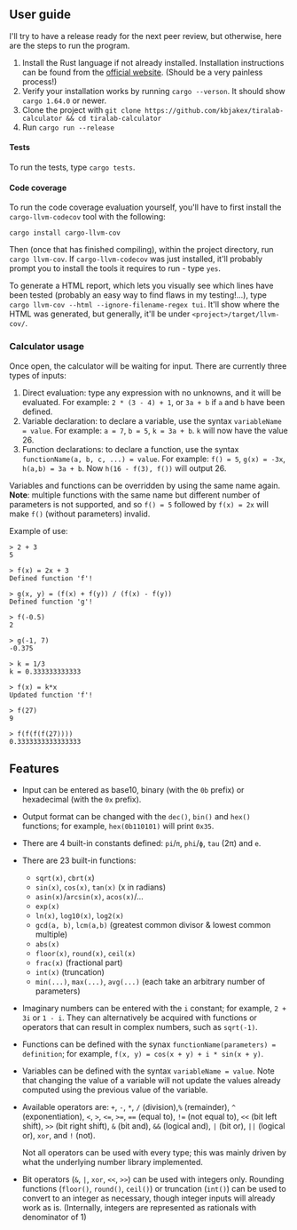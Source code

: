 ## User guide

I'll try to have a release ready for the next peer review, but otherwise, here are the steps to run the program.

1. Install the Rust language if not already installed. Installation instructions can be found from the [official website](https://www.rust-lang.org/learn/get-started).
(Should be a very painless process!)
3. Verify your installation works by running `cargo --verson`. It should show `cargo 1.64.0` or newer.
4. Clone the project with `git clone https://github.com/kbjakex/tiralab-calculator && cd tiralab-calculator`
5. Run `cargo run --release`

#### Tests
To run the tests, type `cargo tests`.

#### Code coverage
To run the code coverage evaluation yourself, you'll have to first install the `cargo-llvm-codecov` tool with the following:
```
cargo install cargo-llvm-cov
```
Then (once that has finished compiling), within the project directory, run `cargo llvm-cov`. If `cargo-llvm-codecov` was just installed, it'll probably 
prompt you to install the tools it requires to run - type `yes`.

To generate a HTML report, which lets you visually see which lines have been tested (probably an easy way to find flaws in my testing!...),
type `cargo llvm-cov --html --ignore-filename-regex tui`. It'll show where the HTML was generated, but generally, it'll be under `<project>/target/llvm-cov/`.


### Calculator usage

Once open, the calculator will be waiting for input. There are currently three types of inputs:
1. Direct evaluation: type any expression with no unknowns, and it will be evaluated. For example: `2 * (3 - 4) + 1`, or `3a + b` if `a` and `b` have been defined.
2. Variable declaration: to declare a variable, use the syntax `variableName = value`. For example: `a = 7`, `b = 5`, `k = 3a + b`. `k` will now have the value 26.
3. Function declarations: to declare a function, use the syntax `functionName(a, b, c, ...) = value`. For example: `f() = 5`, `g(x) = -3x`, `h(a,b) = 3a + b`. Now `h(16 - f(3), f())` will output 26.

Variables and functions can be overridden by using the same name again. **Note**: multiple functions with the same name but different number of parameters
is not supported, and so `f() = 5` followed by `f(x) = 2x` will make `f()` (without parameters) invalid.

Example of use:
```console
> 2 + 3
5

> f(x) = 2x + 3
Defined function 'f'!

> g(x, y) = (f(x) + f(y)) / (f(x) - f(y))
Defined function 'g'!

> f(-0.5)
2

> g(-1, 7)
-0.375

> k = 1/3
k = 0.333333333333

> f(x) = k*x
Updated function 'f'!

> f(27)
9

> f(f(f(f(27))))
0.3333333333333333
```

## Features

* Input can be entered as base10, binary (with the `0b` prefix) or hexadecimal (with the `0x` prefix).
* Output format can be changed with the `dec()`, `bin()` and `hex()` functions; for example, `hex(0b110101)` will print `0x35`.
* There are 4 built-in constants defined: `pi`/`π`, `phi`/`ϕ`, `tau` (2π) and `e`.
* There are 23 built-in functions:
  * `sqrt(x)`, `cbrt(x`)
  * `sin(x)`, `cos(x)`, `tan(x)` (x in radians)
  * `asin(x)`/`arcsin(x)`, `acos(x)`/...
  * `exp(x)`
  * `ln(x)`, `log10(x)`, `log2(x)`
  * `gcd(a, b)`, `lcm(a,b)` (greatest common divisor & lowest common multiple)
  * `abs(x)`
  * `floor(x)`, `round(x)`, `ceil(x)`
  * `frac(x)` (fractional part)
  * `int(x)` (truncation)
  * `min(...)`, `max(...)`, `avg(...)` (each take an arbitrary number of parameters)
* Imaginary numbers can be entered with the `i` constant; for example, `2 + 3i` or `1 - i`. They can alternatively be acquired with functions or operators that can result in complex numbers, such as `sqrt(-1)`.
* Functions can be defined with the synax `functionName(parameters) = definition`; for example, `f(x, y) = cos(x + y) + i * sin(x + y)`.
* Variables can be defined with the syntax `variableName = value`. Note that changing the value of a variable will not update the values already computed using the previous value of the variable.
* Available operators are: `+`, `-`, `*`, `/` (division),`%` (remainder), `^` (exponentiation), `<`, `>`, `<=`, `>=`, `==` (equal to), `!=` (not equal to), `<<` (bit left shift), `>>` (bit right shift), `&` (bit and), `&&` (logical and), `|` (bit or), `||` (logical or), `xor`, and `!` (not).

  Not all operators can be used with every type; this was mainly driven by what the underlying number library implemented.
* Bit operators (`&`, `|`, `xor`, `<<`, `>>`) can be used with integers only. Rounding functions (`floor()`, `round()`, `ceil()`) or truncation (`int()`) can be used to convert to an integer as necessary, though integer inputs will already work as is. (Internally, integers are represented as rationals with denominator of 1)

